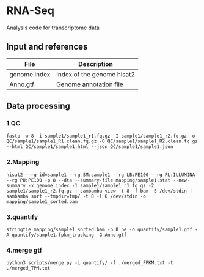 # RNA-Seq
Analysis code for transcriptome data



## Input and references

| File         | Description                |
| ------------ | -------------------------- |
| genome.index | Index of the genome hisat2 |
| Anno.gtf     | Genome annotation file     |



## Data processing

### 1.QC

    fastp -w 8 -i sample1/sample1_r1.fq.gz -I sample1/sample1_r2.fq.gz -o QC/sample1/sample1_R1.clean.fq.gz -O QC/sample1/sample1_R2.clean.fq.gz --html QC/sample1/sample1.html --json QC/sample1/sample1.json

### 2.Mapping

    hisat2 --rg-id=sample1 --rg SM:sample1 --rg LB:PE100 --rg PL:ILLUMINA --rg PU:PE100 -p 8 --dta --summary-file mapping/sample1.stat --new-summary -x genome.index -1 sample1/sample1_r1.fq.gz -2 sample1/sample1_r2.fq.gz | sambamba view -t 8 -f bam -S /dev/stdin | sambamba sort --tmpdir=tmp/ -t 8 -l 6 /dev/stdin -o mapping/sample1_sorted.bam

### 3.quantify

    stringtie mapping/sample1_sorted.bam -p 8 pe -o quantify/sample1.gtf -A quantify/sample1.fpkm_tracking -G Anno.gtf

### 4.merge gtf

    python3 scripts/merge.py -i quantify/ -f ./merged_FPKM.txt -t ./merged_TPM.txt



